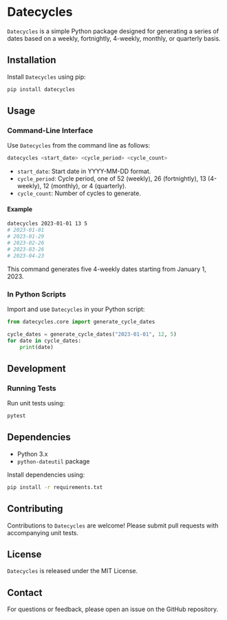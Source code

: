# Datecycles

`Datecycles` is a simple Python package designed for generating a series of dates based on a weekly, fortnightly, 4-weekly, monthly, or quarterly basis.

## Installation

Install `Datecycles` using pip:

```bash
pip install datecycles
```

## Usage

### Command-Line Interface

Use `Datecycles` from the command line as follows:

```bash
datecycles <start_date> <cycle_period> <cycle_count>
```

- `start_date`: Start date in YYYY-MM-DD format.
- `cycle_period`: Cycle period, one of 52 (weekly), 26 (fortnightly), 13 (4-weekly), 12 (monthly), or 4 (quarterly).
- `cycle_count`: Number of cycles to generate.

#### Example

```bash
datecycles 2023-01-01 13 5
# 2023-01-01
# 2023-01-29
# 2023-02-26
# 2023-03-26
# 2023-04-23
```

This command generates five 4-weekly dates starting from January 1, 2023.

### In Python Scripts

Import and use `Datecycles` in your Python script:

```python
from datecycles.core import generate_cycle_dates

cycle_dates = generate_cycle_dates("2023-01-01", 12, 5)
for date in cycle_dates:
    print(date)
```

## Development

### Running Tests

Run unit tests using:

```bash
pytest
```

## Dependencies

- Python 3.x
- `python-dateutil` package

Install dependencies using:

```bash
pip install -r requirements.txt
```

## Contributing

Contributions to `Datecycles` are welcome! Please submit pull requests with accompanying unit tests.

## License

`Datecycles` is released under the MIT License.

## Contact

For questions or feedback, please open an issue on the GitHub repository.
